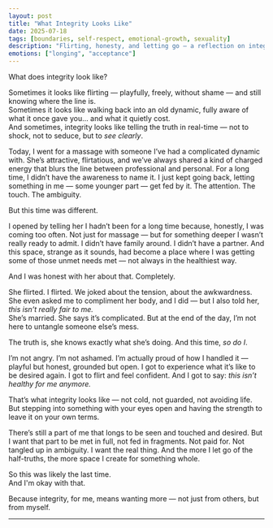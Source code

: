 ```yaml
---
layout: post
title: "What Integrity Looks Like"
date: 2025-07-18
tags: [boundaries, self-respect, emotional-growth, sexuality]
description: "Flirting, honesty, and letting go — a reflection on integrity, desire, and walking away with your head high."
emotions: ["longing", "acceptance"]
---
```


What does integrity look like?

Sometimes it looks like flirting — playfully, freely, without shame — and still knowing where the line is.  
Sometimes it looks like walking back into an old dynamic, fully aware of what it once gave you… and what it quietly cost.  
And sometimes, integrity looks like telling the truth in real-time — not to shock, not to seduce, but to *see clearly*.

Today, I went for a massage with someone I’ve had a complicated dynamic with. She’s attractive, flirtatious, and we’ve always shared a kind of charged energy that blurs the line between professional and personal. For a long time, I didn’t have the awareness to name it. I just kept going back, letting something in me — some younger part — get fed by it. The attention. The touch. The ambiguity.

But this time was different.

I opened by telling her I hadn’t been for a long time because, honestly, I was coming too often. Not just for massage — but for something deeper I wasn’t really ready to admit. I didn’t have family around. I didn’t have a partner. And this space, strange as it sounds, had become a place where I was getting some of those unmet needs met — not always in the healthiest way.

And I was honest with her about that. Completely.

She flirted. I flirted. We joked about the tension, about the awkwardness. She even asked me to compliment her body, and I did — but I also told her, *this isn’t really fair to me.*  
She’s married. She says it’s complicated. But at the end of the day, I’m not here to untangle someone else’s mess.

The truth is, she knows exactly what she’s doing. And this time, *so do I*.

I’m not angry. I’m not ashamed. I’m actually proud of how I handled it — playful but honest, grounded but open. I got to experience what it’s like to be desired again. I got to flirt and feel confident. And I got to say: *this isn’t healthy for me anymore.*

That’s what integrity looks like — not cold, not guarded, not avoiding life. But stepping into something with your eyes open and having the strength to leave it on your own terms.

There’s still a part of me that longs to be seen and touched and desired. But I want that part to be met in full, not fed in fragments. Not paid for. Not tangled up in ambiguity. I want the real thing. And the more I let go of the half-truths, the more space I create for something whole.

So this was likely the last time.  
And I'm okay with that.

Because integrity, for me, means wanting more — not just from others, but from myself.


---